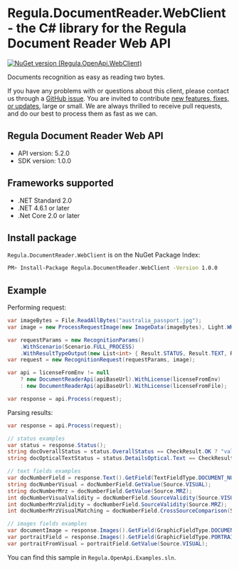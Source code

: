 # Regula.DocumentReader.WebClient - the C# library for the Regula Document Reader Web API

[![NuGet version (Regula.OpenApi.WebClient)](https://img.shields.io/nuget/v/Regula.OpenApi.WebClient.svg?style=flat-square)](https://www.nuget.org/packages/Regula.OpenApi.WebClient/)

Documents recognition as easy as reading two bytes.

If you have any problems with or questions about this client, please contact us
through a [GitHub issue](https://github.com/regulaforensics/DocumentReader-web-csharp-client/issues).
You are invited to contribute [new features, fixes, or updates](https://github.com/regulaforensics/DocumentReader-web-csharp-client/issues?q=is%3Aissue+is%3Aopen+label%3A%22help+wanted%22), large or small. 
We are always thrilled to receive pull requests, and do our best to process them as fast as we can.

## Regula Document Reader Web API

- API version: 5.2.0
- SDK version: 1.0.0

## Frameworks supported

- .NET Standard 2.0
- .NET 4.6.1 or later
- .Net Core 2.0 or later

## Install package
`Regula.DocumentReader.WebClient` is on the NuGet Package Index:

```bash
PM> Install-Package Regula.DocumentReader.WebClient -Version 1.0.0
```

## Example

Performing request:
```csharp
var imageBytes = File.ReadAllBytes("australia_passport.jpg");
var image = new ProcessRequestImage(new ImageData(imageBytes), Light.WHITE);

var requestParams = new RecognitionParams()
    .WithScenario(Scenario.FULL_PROCESS)
    .WithResultTypeOutput(new List<int> { Result.STATUS, Result.TEXT, Result.IMAGES, Result.DOCUMENT_TYPE });
var request = new RecognitionRequest(requestParams, image);

var api = licenseFromEnv != null 
    ? new DocumentReaderApi(apiBaseUrl).WithLicense(licenseFromEnv)
    : new DocumentReaderApi(apiBaseUrl).WithLicense(licenseFromFile);

var response = api.Process(request);
```

Parsing results:
```csharp
var response = api.Process(request);

// status examples
var status = response.Status();
string docOverallStatus = status.OverallStatus == CheckResult.OK ? "valid" : "not valid";
string docOpticalTextStatus = status.DetailsOptical.Text == CheckResult.OK ? "valid" : "not valid";

// text fields examples
var docNumberField = response.Text().GetField(TextFieldType.DOCUMENT_NUMBER);
string docNumberVisual = docNumberField.GetValue(Source.VISUAL);
string docNumberMrz = docNumberField.GetValue(Source.MRZ);
int docNumberVisualValidity = docNumberField.SourceValidity(Source.VISUAL);
int docNumberMrzValidity = docNumberField.SourceValidity(Source.MRZ);
int docNumberMrzVisualMatching = docNumberField.CrossSourceComparison(Source.MRZ, Source.VISUAL);

// images fields examples
var documentImage = response.Images().GetField(GraphicFieldType.DOCUMENT_FRONT).GetValue();
var portraitField = response.Images().GetField(GraphicFieldType.PORTRAIT);
var portraitFromVisual = portraitField.GetValue(Source.VISUAL);
```
You can find this sample in `Regula.OpenApi.Examples.sln`.
